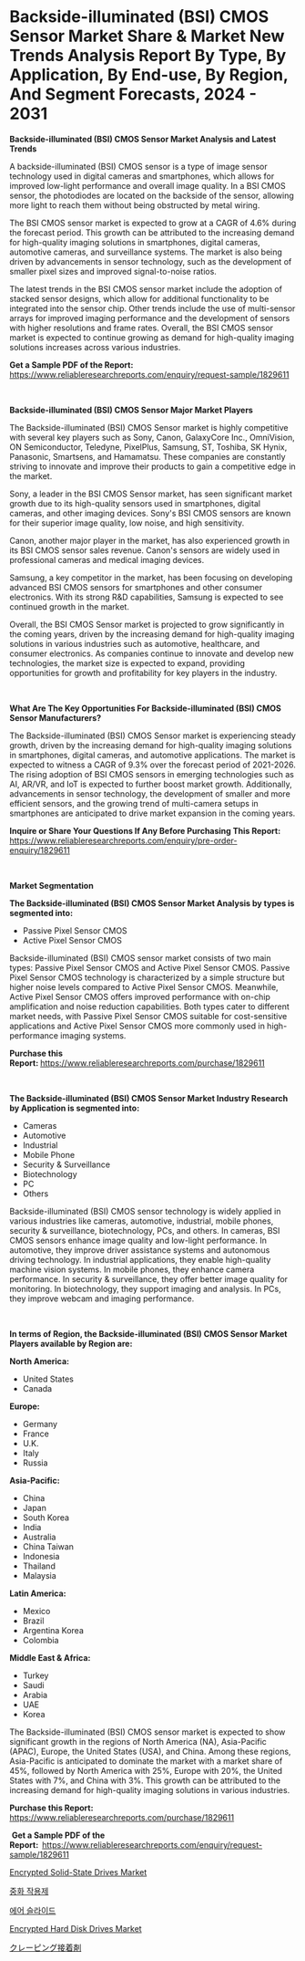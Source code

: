 <p><h1>Backside-illuminated (BSI) CMOS Sensor Market Share & Market New Trends Analysis Report By Type, By Application, By End-use, By Region, And Segment Forecasts, 2024 - 2031</h1></p><p><strong>Backside-illuminated (BSI) CMOS Sensor Market Analysis and Latest Trends</strong></p>
<p><p>A backside-illuminated (BSI) CMOS sensor is a type of image sensor technology used in digital cameras and smartphones, which allows for improved low-light performance and overall image quality. In a BSI CMOS sensor, the photodiodes are located on the backside of the sensor, allowing more light to reach them without being obstructed by metal wiring.</p><p>The BSI CMOS sensor market is expected to grow at a CAGR of 4.6% during the forecast period. This growth can be attributed to the increasing demand for high-quality imaging solutions in smartphones, digital cameras, automotive cameras, and surveillance systems. The market is also being driven by advancements in sensor technology, such as the development of smaller pixel sizes and improved signal-to-noise ratios.</p><p>The latest trends in the BSI CMOS sensor market include the adoption of stacked sensor designs, which allow for additional functionality to be integrated into the sensor chip. Other trends include the use of multi-sensor arrays for improved imaging performance and the development of sensors with higher resolutions and frame rates. Overall, the BSI CMOS sensor market is expected to continue growing as demand for high-quality imaging solutions increases across various industries.</p></p>
<p><strong>Get a Sample PDF of the Report:&nbsp;</strong> <a href="https://www.reliableresearchreports.com/enquiry/request-sample/1829611">https://www.reliableresearchreports.com/enquiry/request-sample/1829611</a></p>
<p>&nbsp;</p>
<p><strong>Backside-illuminated (BSI) CMOS Sensor Major Market Players</strong></p>
<p><p>The Backside-illuminated (BSI) CMOS Sensor market is highly competitive with several key players such as Sony, Canon, GalaxyCore Inc., OmniVision, ON Semiconductor, Teledyne, PixelPlus, Samsung, ST, Toshiba, SK Hynix, Panasonic, Smartsens, and Hamamatsu. These companies are constantly striving to innovate and improve their products to gain a competitive edge in the market.</p><p>Sony, a leader in the BSI CMOS Sensor market, has seen significant market growth due to its high-quality sensors used in smartphones, digital cameras, and other imaging devices. Sony's BSI CMOS sensors are known for their superior image quality, low noise, and high sensitivity.</p><p>Canon, another major player in the market, has also experienced growth in its BSI CMOS sensor sales revenue. Canon's sensors are widely used in professional cameras and medical imaging devices.</p><p>Samsung, a key competitor in the market, has been focusing on developing advanced BSI CMOS sensors for smartphones and other consumer electronics. With its strong R&D capabilities, Samsung is expected to see continued growth in the market.</p><p>Overall, the BSI CMOS Sensor market is projected to grow significantly in the coming years, driven by the increasing demand for high-quality imaging solutions in various industries such as automotive, healthcare, and consumer electronics. As companies continue to innovate and develop new technologies, the market size is expected to expand, providing opportunities for growth and profitability for key players in the industry.</p></p>
<p>&nbsp;</p>
<p><strong>What Are The Key Opportunities For Backside-illuminated (BSI) CMOS Sensor Manufacturers?</strong></p>
<p><p>The Backside-illuminated (BSI) CMOS Sensor market is experiencing steady growth, driven by the increasing demand for high-quality imaging solutions in smartphones, digital cameras, and automotive applications. The market is expected to witness a CAGR of 9.3% over the forecast period of 2021-2026. The rising adoption of BSI CMOS sensors in emerging technologies such as AI, AR/VR, and IoT is expected to further boost market growth. Additionally, advancements in sensor technology, the development of smaller and more efficient sensors, and the growing trend of multi-camera setups in smartphones are anticipated to drive market expansion in the coming years.</p></p>
<p><strong>Inquire or Share Your Questions If Any Before Purchasing This Report:</strong> <a href="https://www.reliableresearchreports.com/enquiry/pre-order-enquiry/1829611">https://www.reliableresearchreports.com/enquiry/pre-order-enquiry/1829611</a></p>
<p>&nbsp;</p>
<p><strong>Market Segmentation</strong></p>
<p><strong>The Backside-illuminated (BSI) CMOS Sensor Market Analysis by types is segmented into:</strong></p>
<p><ul><li>Passive Pixel Sensor CMOS</li><li>Active Pixel Sensor CMOS</li></ul></p>
<p><p>Backside-illuminated (BSI) CMOS sensor market consists of two main types: Passive Pixel Sensor CMOS and Active Pixel Sensor CMOS. Passive Pixel Sensor CMOS technology is characterized by a simple structure but higher noise levels compared to Active Pixel Sensor CMOS. Meanwhile, Active Pixel Sensor CMOS offers improved performance with on-chip amplification and noise reduction capabilities. Both types cater to different market needs, with Passive Pixel Sensor CMOS suitable for cost-sensitive applications and Active Pixel Sensor CMOS more commonly used in high-performance imaging systems.</p></p>
<p><strong>Purchase this Report:&nbsp;</strong><a href="https://www.reliableresearchreports.com/purchase/1829611">https://www.reliableresearchreports.com/purchase/1829611</a></p>
<p>&nbsp;</p>
<p><strong>The Backside-illuminated (BSI) CMOS Sensor Market Industry Research by Application is segmented into:</strong></p>
<p><ul><li>Cameras</li><li>Automotive</li><li>Industrial</li><li>Mobile Phone</li><li>Security & Surveillance</li><li>Biotechnology</li><li>PC</li><li>Others</li></ul></p>
<p><p>Backside-illuminated (BSI) CMOS sensor technology is widely applied in various industries like cameras, automotive, industrial, mobile phones, security & surveillance, biotechnology, PCs, and others. In cameras, BSI CMOS sensors enhance image quality and low-light performance. In automotive, they improve driver assistance systems and autonomous driving technology. In industrial applications, they enable high-quality machine vision systems. In mobile phones, they enhance camera performance. In security & surveillance, they offer better image quality for monitoring. In biotechnology, they support imaging and analysis. In PCs, they improve webcam and imaging performance.</p></p>
<p>&nbsp;</p>
<p><strong>In terms of Region, the Backside-illuminated (BSI) CMOS Sensor Market Players available by Region are:</strong></p>
<p>
    <p> <strong> North America: </strong>
        <ul>
            <li>United States</li>
            <li>Canada</li>
        </ul>
        </p> 
    <p> <strong> Europe: </strong>
        <ul>
            <li>Germany</li>
            <li>France</li>
            <li>U.K.</li>
            <li>Italy</li>
            <li>Russia</li>
        </ul>
        </p> 
    <p> <strong> Asia-Pacific: </strong>
        <ul>
            <li>China</li>
            <li>Japan</li>
            <li>South Korea</li>
            <li>India</li>
            <li>Australia</li>
            <li>China Taiwan</li>
            <li>Indonesia</li>
            <li>Thailand</li>
            <li>Malaysia</li>
        </ul>
        </p> 
    <p> <strong> Latin America: </strong>
        <ul>
            <li>Mexico</li>
            <li>Brazil</li>
            <li>Argentina Korea</li>
            <li>Colombia</li>
        </ul>
        </p> 
    <p> <strong> Middle East & Africa: </strong>
        <ul>
            <li>Turkey</li>
            <li>Saudi</li>
            <li>Arabia</li>
            <li>UAE</li>
            <li>Korea</li>
        </ul>
    </p>
    </p>
<p><p>The Backside-illuminated (BSI) CMOS sensor market is expected to show significant growth in the regions of North America (NA), Asia-Pacific (APAC), Europe, the United States (USA), and China. Among these regions, Asia-Pacific is anticipated to dominate the market with a market share of 45%, followed by North America with 25%, Europe with 20%, the United States with 7%, and China with 3%. This growth can be attributed to the increasing demand for high-quality imaging solutions in various industries.</p></p>
<p><strong>Purchase this Report: </strong><a href="https://www.reliableresearchreports.com/purchase/1829611">https://www.reliableresearchreports.com/purchase/1829611</a></p>
<p>&nbsp;<strong>Get a Sample PDF of the Report:&nbsp;&nbsp;</strong><a href="https://www.reliableresearchreports.com/enquiry/request-sample/1829611">https://www.reliableresearchreports.com/enquiry/request-sample/1829611</a></p>
<p><strong></strong></p>
<p><p><a href="https://github.com/kosella/Market-Research-Report-List-2/blob/main/encrypted-solid-state-drives-market.md">Encrypted Solid-State Drives Market</a></p><p><a href="https://github.com/JackieFauhey9089475/Market-Research-Report-List-1/blob/main/482952012342.md">중화 작용제</a></p><p><a href="https://medium.com/@rickymetzdvm/%EC%97%90%EC%96%B4-%EC%8A%AC%EB%9D%BC%EC%9D%B4%EB%93%9C-%EC%8B%9C%EC%9E%A5%EC%9D%80-%EC%8B%9C%EC%9E%A5-%EC%A0%90%EC%9C%A0%EC%9C%A8-%EA%B7%9C%EB%AA%A8-%EB%B0%8F-2031%EB%85%84%EA%B9%8C%EC%A7%80%EC%9D%98-%EC%98%88%EC%83%81-%EC%98%88%EC%B8%A1%EC%97%90-%EC%B4%88%EC%A0%90%EC%9D%84-%EB%A7%9E%EC%B6%A5%EB%8B%88%EB%8B%A4-87ba2a0c954e">에어 슬라이드</a></p><p><a href="https://github.com/nathandecarvalho/Market-Research-Report-List-2/blob/main/encrypted-hard-disk-drives-market.md">Encrypted Hard Disk Drives Market</a></p><p><a href="https://medium.com/@hugofirst21/%E3%82%AF%E3%83%AC%E3%83%BC%E3%83%94%E3%83%B3%E3%82%B0%E6%8E%A5%E7%9D%80%E5%89%A4%E5%B8%82%E5%A0%B4%E3%81%AE%E3%82%A4%E3%83%B3%E3%82%B5%E3%82%A4%E3%83%88-%E5%B8%82%E5%A0%B4%E5%8B%95%E5%90%91-%E6%88%90%E9%95%B7-2024%E5%B9%B4%E3%81%8B%E3%82%892031%E5%B9%B4%E3%81%BE%E3%81%A7%E3%81%AE%E4%BA%88%E6%B8%AC-fc26f639119b">クレーピング接着剤</a></p></p>